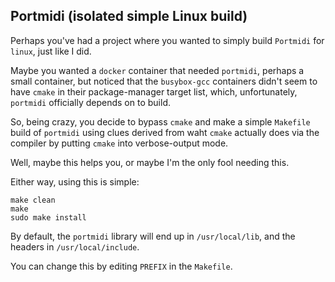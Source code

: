 ## Portmidi (isolated simple Linux build)

Perhaps you've had a project where you wanted to simply build `Portmidi` for `linux`, just like I did.

Maybe you wanted a `docker` container that needed `portmidi`, perhaps a small container, but noticed that
the `busybox-gcc` containers didn't seem to have `cmake` in their package-manager target list,
which, unfortunately, `portmidi` officially depends on to build.

So, being crazy, you decide to bypass `cmake` and make a simple `Makefile` build of `portmidi` using clues
derived from waht `cmake` actually does via the compiler by putting `cmake` into verbose-output mode.

Well, maybe this helps you, or maybe I'm the only fool needing this.

Either way, using this is simple:

```
make clean
make
sudo make install
```

By default, the `portmidi` library will end up in `/usr/local/lib`, and the headers in `/usr/local/include`.

You can change this by editing `PREFIX` in the `Makefile`.
